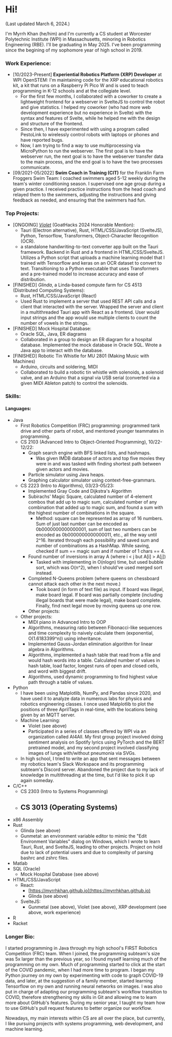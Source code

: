 # Hi!

(Last updated March 6, 2024.)

I'm Myrrh Khan (he/him) and I'm currently a CS student at Worcester Polytechnic Institute (WPI) in Massachusetts, minoring in Robotics Engineering (RBE). I'll be graduating in May 2025. I've been programming since the begining of my sophomore year of high school in 2019.

### Work Experience:
- \[10/2023-Present\] **Experiential Robotics Platform (XRP) Developer** at WPI OpenSTEM: I'm maintaining code for the XRP educational robotics kit, a kit that runs on a Raspberry Pi Pico W and is used to teach programming in K-12 schools and at the collegiate level. 
	- For the first few months, I collaborated with a coworker to create a lightweight frontend for a webserver in SvelteJS to control the robot and give statistics. I helped my coworker (who had more web development experience but no experience in Svelte) with the syntax and features of Svelte, while he helped me with the design and structure of the frontend.
	- Since then, I have experimented with using a program called PestoLink to wirelessly control robots with laptops or phones and have reported bugs.
	- Now, I am trying to find a way to use multiprocessing via MicroPython to run the webserver. The first goal is to have the webserver run, the next goal is to have the webserver transfer data to the main process, and the end goal is to have the two processes communicate.
- \[09/2021-05/2022\] **Swim Coach in Training (CIT)** for the Franklin Farm Froggers Swim Team: I coached swimmers aged 5-12 weekly during the team's winter conditioning season. I supervised one age group during a given practice. I received practice instructions from the head coach and relayed them to the swimmers, adjusting the instructions and giving feedback as needed, and ensuring that the swimmers had fun.

### Top Projects:
- \[ONGOING\] *[Violet](https://github.com/myrrhkhan/Vi)* (GoatHacks 2024 Honorable Mention): 
	- Tauri (Electron alternative), Rust, HTML/CSS/JavaScript (SvelteJS), Python, Tensorflow, Transformers, Object-Character Recognition (OCR).
	- a standalone handwriting-to-text converter app built on the Tauri framework. Backend in Rust and a frontend in HTML/CSS/SvelteJS. Utilizes a Python script that uploads a machine learning model that I trained with Tensorflow and keras on an OCR dataset to convert to text. Transitioning to a Python executable that uses Transformers and a pre-trained model to increase accuracy and ease of distribution.
- \[FINISHED\] *Glinda*, a Linda-based compute farm for CS 4513 (Distributed Computing Systems): 
	- Rust, HTML/CSS/JavaScript (React)
	- Used Rust to implement a server that used REST API calls and a client that interacted with the server. Wrapped the server and client in a multithreaded Tauri app with React as a frontend. User would input strings and the app would use multiple clients to count the number of vowels in the strings.
- \[FINISHED\] Mock Hospital Database: 
	- Oracle SQL, Java, ER diagrams
	- Collaborated in a group to design an ER diagram for a hospital database. Implemented the mock database in Oracle SQL. Wrote a Java app to interact with the database.
- \[FINISHED\] Robotic Tin Whistle for MU 2801 (Making Music with Machines)
	- Arduino, circuits and soldering, MIDI
	- Collaborated to build a robotic tin whistle with solenoids, a solenoid valve, and an Arduino that a signal via USB serial (converted via a given MIDI Ableton patch) to control the solenoids.

### Skills:

#### Languages:
- Java
	- First Robotics Competition (FRC) programming: programmed tank drive and other parts of robot, and mentored younger teammates in programming.
	- CS 2103 (Advanced Intro to Object-Oriented Programming), 10/22-12/22:
		- Graph search engine with BFS linked lists, and hashmaps.
			- Was given IMDB database of actors and top five movies they were in and was tasked with finding shortest path between given actors and movies.
		- Particle simulator using Java heaps.
		- Graphing calculator simulator using context-free-grammars.
	- CS 2223 (Intro to Algorithms), 03/23-05/23:
		- Implemented Gray Code and Dijkstra's Algorithm
		- Subirachs' Magic Square, calculated number of 4-element combos that add up to magic sum, calculated number of any combination that added up to magic sum, and found a sum with the highest number of combinations in the square.
			- Method: square can be represented as array of 16 numbers. Sum of just last number can be encoded as 0b0000000000000001, sum of last two numbers can be encoded as 0b0000000000000011, etc., all the way until 2^16. Iterated through each possibility and saved sum and number of combinations as a HashMap. While saving, checked if sum == magic sum and if number of 1 chars == 4.
		- Found number of inversions in array A (where i < j but A\[i\] > A\[j\])
			- Tasked with implementing in O(nlogn) time, but used bubble sort, which was O(n^2), when I should've used merged sort instead.
		- Completed N-Queens problem (where queens on chessboard cannot attack each other in the next move.) 
			- Took board (in form of text file) as input. If board was illegal, make board legal. If board was partially complete (including illegal boards that were made legal), make board complete. Finally, find next legal move by moving queens up one row.
		- Other projects:
	- Other projects:
		- MIDI piano in Advanced Intro to OOP
		- Algorithms, measuring ratio between Fibonacci-like sequences and time complexity to naively calculate them (exponential, O(1.6183399^n)) using inheritance.
		- Implemented Gauss-Jordan elimination algorithm for linear algebra in Algorithms.
		- Algorithms, implemented a hash table that read from a file and would hash words into a table. Calculated number of values in hash table, load factor, longest runs of open and closed cells, and word with biggest drift.
		- Algorithms, used dynamic programming to find highest value path through a table of values.
- Python
	- I have been using Matplotlib, NumPy, and Pandas since 2020, and have used it to analyze data in numerous labs for physics and robotics engineering classes. I once used Matplotlib to plot the positions of three AprilTags in real-time, with the locations being given by an MQTT server.
	- Machine Learning:
		- Violet (see above)
		- Participated in a series of classes offered by WPI via an organization called AI4All. My first group project involved doing sentiment analysis on Spotify lyrics using PyTorch and the BERT pretrained model, and my second project involved classifying images of lungs with/without pneumonia via SVGs.
	- In high school, I tried to write an app that sent messages between my robotics team's Slack Workspace and its programming subteam's Discord server. Abandoned the project due to my lack of knowledge in multithreading at the time, but I'd like to pick it up again someday.
- C/C++
	- CS 2303 (Intro to Systems Programming)
	- CS 3013 (Operating Systems)
		- 
- x86 Assembly
- Rust
	- Glinda (see above)
	- Gunmetal: an environment variable editor to mimic the "Edit Environment Variables" dialog on Windows, which I wrote to learn Tauri, Rust, and SvelteJS, leading to other projects. Project on hold due to lack of potential users and due to complexity of parsing bashrc and zshrc files.
- Matlab
- SQL (Oracle)
	- Mock Hospital Database (see above)
- HTML/CSS/JavaScript
	- React:
		- [https://myrrhkhan.github.io](https://myrrhkhan.github.io)
		- Glinda (see above)
	- SvelteJS:
		- Gunmetal (see above), Violet (see above), XRP development (see above, work experience)
- R
- Racket

### Longer Bio:

I started programming in Java through my high school's FIRST Robotics Competition (FRC) team. When I joined, the programming subteam's size was 5x larger than the previous year, so I found myself learning much of the programming on my own. Much of programming started to click at the start of the COVID pandemic, when I had more time to program. I began my Python journey on my own by experimenting with code to graph COVID-19 data, and later, at the suggestion of a family member, started learning Tensorflow on my own and running neural networks on images. I was also put in charge of adapting our programming subteam's workflow transition to COVID, therefore strengthening my skills in Git and allowing me to learn more about GitHub's features. During my senior year, I taught my team how to use GitHub's pull request features to better organize our workflow.

Nowadays, my main interests within CS are all over the place, but currently, I like pursuing projects with systems programming, web development, and machine learning.
